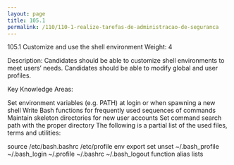```yaml
---
layout: page
title: 105.1 
permalink: /110/110-1-realize-tarefas-de-administracao-de-seguranca
---
```


105.1 Customize and use the shell environment
Weight: 4

Description: Candidates should be able to customize shell environments to meet users’ needs. Candidates should be able to modify global and user profiles.

Key Knowledge Areas:

Set environment variables (e.g. PATH) at login or when spawning a new shell
Write Bash functions for frequently used sequences of commands
Maintain skeleton directories for new user accounts
Set command search path with the proper directory
The following is a partial list of the used files, terms and utilities:

source
/etc/bash.bashrc
/etc/profile
env
export
set
unset
~/.bash_profile
~/.bash_login
~/.profile
~/.bashrc
~/.bash_logout
function
alias
lists